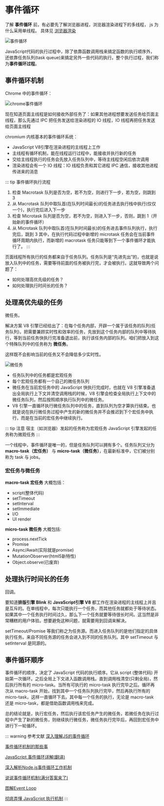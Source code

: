 # 事件循环

了解 **事件循环** 前，有必要先了解浏览器进程，浏览器渲染进程下的多线程， js 为什么采用单线程。 具体见 [浏览器渲染](../browser/browser-render)

![事件循环](/blog/images/javascript/事件循环.png)

JavaScript代码的执行过程中，除了依靠函数调用栈来搞定函数的执行顺序外，还依靠任务队列(task queue)来搞定另外一些代码的执行。整个执行过程，我们称为**事件循环过程**。

## 事件循环机制

Chrome 中的事件循环：

![chrome事件循环](/blog/images/javascript/chrome事件循环.png)

现在知道页面主线程是如何接收外部任务了：如果其他进程想要发送任务给页面主线程，那么先通过 IPC 把任务发送给渲染进程的 IO 线程，IO 线程再把任务发送给页面主线程

chromium 内核基本的事件循环系统：

- JavaScript V8引擎在渲染进程的主线程上工作
- 主线程有循环机制，能在线程运行过程中，能接收并执行新的任务
- 交给主线程执行的任务会先放入任务队列中，等待主线程空闲后依次调用
- 渲染进程会有一个 IO 线程：IO 线程负责和其它进程 IPC 通信，接收其他进程传进来的消息

::: tip 事件循环执行流程
1. 检查 Macrotask 队列是否为空，若不为空，则进行下一步，若为空，则跳到 3
3. 从 Macrotask 队列中取队首(在队列时间最长)的任务进去执行栈中执行(仅仅一个)，执行完后进入下一步
3. 检查 Microtask 队列是否为空，若不为空，则进入下一步，否则，跳到 1（开始新的事件循环）
4. 从 Microtask 队列中取队首(在队列时间最长)的任务进去事件队列执行，执行完后，跳到 3 其中，在执行代码过程中新增的 microtask 任务会在当前事件循环周期内执行，而新增的 macrotask 任务只能等到下一个事件循环才能执行了。
:::

页面线程所有执行的任务都来自于任务队列。任务队列是“先进先出”的，也就是说放入队列中的任务，需要等待前面的任务被执行完，才会被执行。这就导致两个问题了：

- 如何处理高优先级的任务？
- 如何处理执行时间长的任务？

## 处理高优先级的任务

微任务。

解决方案 V8 引擎已经给出了：在每个任务内部，开辟一个属于该任务的队列(任务队列)，把需要兼顾实时性和效率的任务，先放到这个任务内部的队列中等待执行，等到当前任务快执行完准备退出前，执行该任务内部的队列。咱们把放入到这个特殊队列中的任务称为 **微任务**。

这样既不会影响当前的任务又不会降低多少实时性。

![微任务](/blog/images/javascript/微任务.png)

- 任务队列中的任务都是宏观任务
- 每个宏观任务都有一个自己的微任务队列
- 微任务在当前宏任务中的 JavaScript 快执行完成时，也就在 V8 引擎准备退出全局执行上下文并清空调用栈的时候，V8 引擎会检查全局执行上下文中的微任务队列，然后按照顺序执行队列中的微任务。
- V8 引擎一直循环执行微任务队列中的任务，直到队列为空才算执行结束。也就是说在执行微任务过程中产生的新的微任务并不会推迟到下个宏任务中执行，而是在当前的宏任务中继续执行。

::: tip 注意
宿主（如浏览器）发起的任务称为宏观任务
JavaScript 引擎发起的任务称为微观任务
:::

一个线程中，事件循环是唯一的，但是任务队列可以拥有多个。任务队列又分为 **macro-task（宏任务）** 与 **micro-task（微任务）**，在最新标准中，它们被分别称为 task 与 jobs。

### 宏任务与微任务

**macro-task 宏任务** 大概包括：

- script(整体代码)
- setTimeout
- setInterval
- setImmediate
- I/O
- UI render


**micro-task 微任务** 大概包括:

- process.nextTick
- Promise
- Async/Await(实际就是promise)
- MutationObserver(html5新特性)
- Object.observe(已废弃)

## 处理执行时间长的任务

回调。

要知道**排版引擎 Blink** 和 **JavaScript引擎 V8** 都工作在渲染进程的主线程上并且是互斥的。在单线程中，每次只能执行一个任务，而其他任务就都处于等待状态。如果其中一个任务执行时间过久，那么下一个任务就要等待很长时间。这当然是非常糟糕的用户体验。想要避免这种问题，就需要用到回调来解决。

setTimeout/Promise 等我们称之为任务源。而进入任务队列的是他们指定的具体执行任务。来自不同任务源的任务会进入到不同的任务队列。其中 setTimeout 与 setInterval 是同源的。

## 事件循环顺序

事件循环的顺序，决定了 JavaScript 代码的执行顺序。它从 script (整体代码) 开始第一次循环。之后全局上下文进入函数调用栈。直到调用栈清空(只剩全局)，然后执行所有的 micro-task。当所有可执行的 micro-task 执行完毕之后。循环再次从 macro-task 开始，找到其中一个任务队列执行完毕，然后再执行所有的 micro-task，这样一直循环下去。其中每一个任务的执行，无论是 macro-task 还是 micro-task，都是借助函数调用栈来完成。

总的结论就是，执行宏任务，然后执行该宏任务产生的微任务，若微任务在执行过程中产生了新的微任务，则继续执行微任务，微任务执行完毕后，再回到宏任务中进行下一轮循环。

::: warning 参考文献
[深入理解JS的事件循环](https://mp.weixin.qq.com/s/4BLQQK8cTec_fQrklf2Qbg)

[事件循环机制的那些事](https://mp.weixin.qq.com/s/PBX_YHw0-f3bbSDH5ZbbJQ)

[JavaScript 事件循环详解(翻译)](https://mp.weixin.qq.com/s/DQdVxdHq36lGNhB3JEh_kw)

[深入解析Node.js事件循环工作机制](https://mp.weixin.qq.com/s/qWzxfbrD2LnaI_90Gqm9pw)

[说说事件循环机制(满分答案来了)](https://mp.weixin.qq.com/s/QgfE5Km1xiEkQqADMLmj-Q)

[图解Event Loop](https://juejin.cn/post/6844904004745592846)

[彻底弄懂 JavaScript 执行机制](https://juejin.cn/post/6844903512845860872)
:::